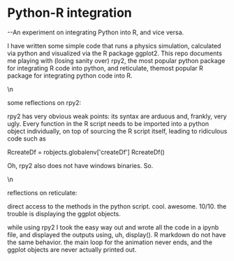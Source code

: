 # Python-R integration


--An experiment on integrating Python into R, and vice versa. 

I have written some simple code that runs a physics simulation, calculated via python and visualized via the R package ggplot2. This repo documents me playing with (losing sanity over) rpy2, the most popular python package for integrating R code into python, and reticulate, themost popular R package for integrating python code into R. 

\n

some reflections on rpy2:

rpy2 has very obvious weak points: its syntax are arduous and, frankly, very ugly. Every function in the R script needs to be imported into a python object individually, on top of sourcing the R script itself, leading to ridiculous code such as

RcreateDf = robjects.globalenv['createDf']
RcreateDf()

Oh, rpy2 also does not have windows binaries. So.

\n

reflections on reticulate:

direct access to the methods in the python script. cool. awesome. 10/10. the trouble is displaying the ggplot objects.

while using rpy2 I took the easy way out and wrote all the code in a ipynb file, and displayed the outputs using, uh, display(). R markdown do not have the same behavior. the main loop for the animation never ends, and the ggplot objects are never actually printed out. 